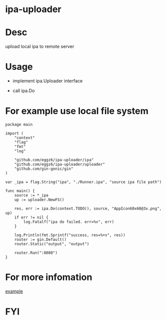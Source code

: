 # ipa-uploader

# Desc 

upload local ipa to remote server

# Usage

- implement ipa.Uploader interface

- call ipa.Do

# For example use local file system

```
package main

import (
	"context"
	"flag"
	"fmt"
	"log"

	"github.com/eggz6/ipa-uploader/ipa"
	"github.com/eggz6/ipa-uploader/uploader"
	"github.com/gin-gonic/gin"
)

var _ipa = flag.String("ipa", "./Runner.ipa", "source ipa file path")

func main() {
	source := *_ipa
	up := uploader.NewFS()

	res, err := ipa.Do(context.TODO(), source, "AppIcon60x60@3x.png", up)
	if err != nil {
		log.Fatalf("ipa do failed. err=%v", err)
	}

	log.Println(fmt.Sprintf("success, res=%+v", res))
	router := gin.Default()
	router.Static("output", "output")

	router.Run(":8080")
}

```

# For more infomation
[example](https://github.com/eggz6/ipa-uploader/tree/master/example)

# FYI
